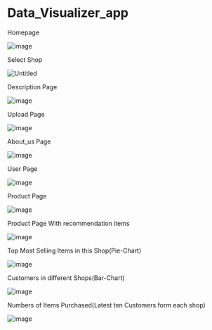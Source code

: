 # Data_Visualizer_app

Homepage

![image](https://user-images.githubusercontent.com/104008575/168532753-1caef5f2-610c-48a2-86ef-79c42885feea.png)

Select Shop

![Untitled](https://user-images.githubusercontent.com/104008575/168533237-9123cf7f-daba-4476-a979-d832440c9ddb.jpg)

Description Page

![image](https://user-images.githubusercontent.com/104008575/168533412-4f5a5ffc-e201-4e7b-a0dd-41fc824cd42e.png)

Upload Page

![image](https://user-images.githubusercontent.com/104008575/168533524-164f4aee-9aa5-4234-8652-e18824215896.png)

About_us Page

![image](https://user-images.githubusercontent.com/104008575/168533605-d3556d7c-48fc-40ef-add3-9e076f5989f9.png)

User Page

![image](https://user-images.githubusercontent.com/104008575/168533715-9148a436-edff-4f45-96c1-a90f46e201dc.png)

Product Page

![image](https://user-images.githubusercontent.com/104008575/168533822-d0b1ea3b-777e-4a29-919a-055bf2803151.png)

Product Page With recommendation items

![image](https://user-images.githubusercontent.com/104008575/168533945-d8ea6ba9-ed9d-4109-bc33-37796249870a.png)

Top Most Selling Items in this Shop(Pie-Chart)

![image](https://user-images.githubusercontent.com/104008575/168534140-c993d4b4-d74f-42c4-bbce-03da66611c3c.png)

Customers in different Shops(Bar-Chart)

![image](https://user-images.githubusercontent.com/104008575/168534286-f96d8722-7f38-40ad-8e8c-0962c183c4a4.png)

Numbers of Items Purchased(Latest ten Customers form each shop)

![image](https://user-images.githubusercontent.com/104008575/168534479-054a687a-3898-483c-bd99-8703abb0cc5d.png)
